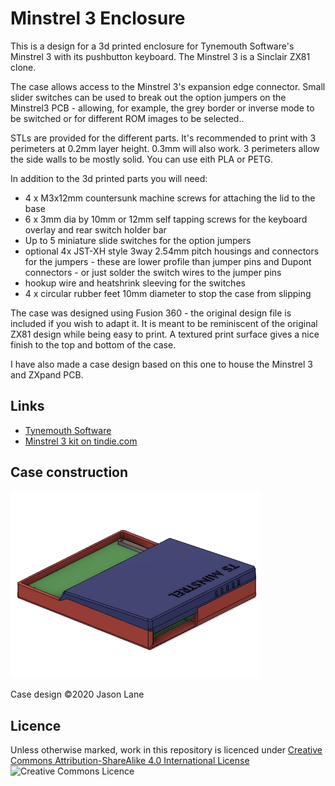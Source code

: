# Minstrel 3 Enclosure
This is a design for a 3d printed enclosure for Tynemouth Software's
Minstrel 3 with its pushbutton keyboard. The Minstrel 3 is a Sinclair ZX81 clone.

The case allows access to the Minstrel 3's expansion edge connector. Small slider switches can be used to break out the option jumpers on the Minstrel3 PCB - allowing, for example, the grey border or inverse mode to be switched or for different ROM images to be selected..

STLs are provided for the different parts. It's recommended to print with 3 perimeters at 0.2mm layer height. 0.3mm will also work. 3 perimeters allow the side walls to be mostly solid. You can use eith PLA or PETG. 

In addition to the 3d printed parts you will need:

* 4 x M3x12mm countersunk machine screws for attaching the lid to the base
* 6 x 3mm dia by 10mm or 12mm self tapping screws for the keyboard overlay and rear switch holder bar
* Up to 5 miniature slide switches for the option jumpers
* optional 4x JST-XH style 3way 2.54mm pitch housings and connectors for the jumpers - these are lower profile than jumper pins and Dupont connectors - or just solder the switch wires to the jumper pins
* hookup wire and heatshrink sleeving for the switches
* 4 x circular rubber feet 10mm diameter to stop the case from slipping

The case was designed using Fusion 360 - the original design file is
included if you wish to adapt it. It is meant to be reminiscent of the original ZX81 design while being easy to print. A textured print surface gives a nice finish to the top and bottom of the case.

I have also made a case design based on this one to house the Minstrel 3 and ZXpand PCB.

## Links

* [Tynemouth Software](http://www.tynemouthsoftware.co.uk/)
* [Minstrel 3 kit on tindie.com](https://www.tindie.com/products/tynemouthsw/minstrel-issue-3-zx81-compatible-computer-kit/)

## Case construction

<img src="images/MinstrelCase.png" alt="Minstrel 3 in 3d printed case" width="400">

Case design ©2020 Jason Lane

## Licence

Unless otherwise marked, work in this repository is licenced under [Creative Commons Attribution-ShareAlike 4.0 International License](http://creativecommons.org/licenses/by-sa/4.0/)  ![Creative Commons Licence](https://i.creativecommons.org/l/by-sa/4.0/88x31.png)
